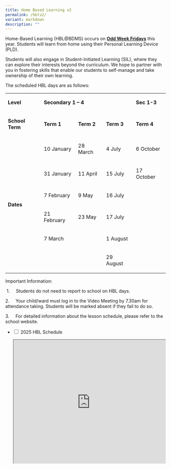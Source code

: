 ```yaml
---
title: Home Based Learning v2
permalink: /hblv2/
variant: markdown
description: ""
---
```

<style>
.google-slides-container{ position: relative; width: 100%; padding-top: 72%; overflow: hidden; } .google-slides-container iframe{ position: absolute; top: 0; left: 0; width: 100%; height: 100%; }
</style>
<p>Home-Based Learning (HBL@BDMS) occurs on <strong><u>Odd Week Fridays</u></strong> this
year. Students will learn from home using their Personal Learning Device
(PLD).</p>
<p>Students will also engage in Student-Initiated Learning (SIL), where they
can explore their interests beyond the curriculum. We hope to partner with
you in fostering skills that enable our students to self-manage and take
ownership of their own learning.</p>
<p>The scheduled HBL days are as follows:</p>
<table style="minWidth: 125px">
<colgroup>
<col>
<col>
<col>
<col>
<col>
</colgroup>
<tbody>
<tr>
<td rowspan="1" colspan="1">
<p><strong>Level</strong>
</p>
</td>
<td rowspan="1" colspan="3">
<p><strong>Secondary 1 – 4</strong>
</p>
</td>
<td rowspan="1" colspan="1">
<p><strong>Sec 1-3</strong>
</p>
</td>
</tr>
<tr>
<td rowspan="1" colspan="1">
<p><strong>School Term</strong>
</p>
</td>
<td rowspan="1" colspan="1">
<p><strong>Term 1</strong>
</p>
</td>
<td rowspan="1" colspan="1">
<p><strong>Term 2</strong>
</p>
</td>
<td rowspan="1" colspan="1">
<p><strong>Term 3</strong>
</p>
</td>
<td rowspan="1" colspan="1">
<p><strong>Term 4</strong>
</p>
</td>
</tr>
<tr>
<td rowspan="6" colspan="1">
<p><strong>Dates</strong>
</p>
</td>
<td rowspan="1" colspan="1">
<p>10 January</p>
</td>
<td rowspan="1" colspan="1">
<p>28 March</p>
</td>
<td rowspan="1" colspan="1">
<p>4 July</p>
</td>
<td rowspan="1" colspan="1">
<p>6 October</p>
</td>
</tr>
<tr>
<td rowspan="1" colspan="1">
<p>31 January</p>
</td>
<td rowspan="1" colspan="1">
<p>11 April</p>
</td>
<td rowspan="1" colspan="1">
<p>15 July</p>
</td>
<td rowspan="1" colspan="1">
<p>17 October</p>
</td>
</tr>
<tr>
<td rowspan="1" colspan="1">
<p>7 February</p>
</td>
<td rowspan="1" colspan="1">
<p>9 May</p>
</td>
<td rowspan="1" colspan="1">
<p>16 July</p>
</td>
<td rowspan="4" colspan="1">
<p>&nbsp;</p>
</td>
</tr>
<tr>
<td rowspan="1" colspan="1">
<p>21 February</p>
</td>
<td rowspan="1" colspan="1">
<p>23 May</p>
</td>
<td rowspan="1" colspan="1">
<p>17 July</p>
</td>
</tr>
<tr>
<td rowspan="1" colspan="1">
<p>7 March</p>
</td>
<td rowspan="2" colspan="1">
<p><strong>&nbsp;</strong>
</p>
</td>
<td rowspan="1" colspan="1">
<p>1 August</p>
</td>
</tr>
<tr>
<td rowspan="1" colspan="1">
<p>&nbsp;</p>
</td>
<td rowspan="1" colspan="1">
<p>29 August</p>
</td>
</tr>
</tbody>
</table>

<p>Important Information:</p>
<p>&nbsp;1.&nbsp;&nbsp;&nbsp;&nbsp; Students do not need to report to school
on HBL days.</p>
<p>2.&nbsp;&nbsp;&nbsp;&nbsp; Your child/ward must log in to the Video Meeting
by 7.30am for attendance taking. Students will be marked absent if they
fail to do so.</p>
<p>3.&nbsp;&nbsp;&nbsp;&nbsp; For detailed information about the lesson schedule,
please refer to the school website.</p>
<p></p>



<ul class="jekyllcodex_accordion">
  <li>
    <input id="accordion1" type="checkbox">
    <label for="accordion1">2025 HBL Schedule</label>
    <div>
			<p></p><div class="google-slides-container"><iframe src="https://docs.google.com/spreadsheets/d/e/2PACX-1vRxNy2lHWDEjSi2ucMVkq-hrnCBj7_NeA9kzL8Hetr_fZDEx6rpquIjaAD87K1vKMg_DXrFuFNit6LN/pubhtml?widget=true&amp;headers=false&amp;chrome=false"></iframe><p></p>


<p>See Above.</p>
    </div>
	</div></li>  
	

</ul>
